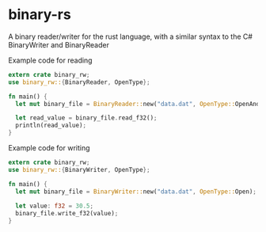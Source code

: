 # binary-rs
A binary reader/writer for the rust language, with a similar syntax to the C# BinaryWriter and BinaryReader

Example code for reading
```rust
extern crate binary_rw;
use binary_rw::{BinaryReader, OpenType};

fn main() {
  let mut binary_file = BinaryReader::new("data.dat", OpenType::OpenAndCreate);

  let read_value = binary_file.read_f32();
  println(read_value);
}
```

Example code for writing
```rust
extern crate binary_rw;
use binary_rw::{BinaryWriter, OpenType};

fn main() {
  let mut binary_file = BinaryWriter::new("data.dat", OpenType::Open);
  
  let value: f32 = 30.5;
  binary_file.write_f32(value);
}
```
